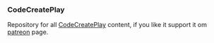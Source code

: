 ### CodeCreatePlay
Repository for all [CodeCreatePlay](https://www.patreon.com/CodeCreatePlay) content, if you like it support it om [patreon](https://www.patreon.com/CodeCreatePlay) page.

